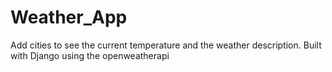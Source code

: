 # Weather_App
 Add cities to see the current temperature and the weather description. Built with Django using the openweatherapi
